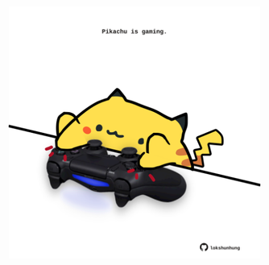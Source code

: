 <!-- built at 10/01/2024, 19:00:43 UTC -->
<p align="center">
  <img width="500" height="500" src="./ReadmeImage.svg">
</p>
